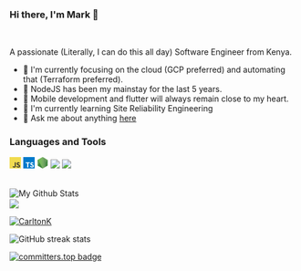 ### Hi there, I'm Mark 👋
<br />

A passionate (Literally, I can do this all day) Software Engineer from Kenya.
- 🔭 I'm currently focusing on the cloud (GCP preferred) and automating that (Terraform preferred).
- 🔭 NodeJS has been my mainstay for the last 5 years.
- 🔭 Mobile development and flutter will always remain close to my heart.
- 🌱 I'm currently learning Site Reliability Engineering
- 💬 Ask me about anything [here](https://github.com/CarltonK/CarltonK/issues)

### Languages and Tools
<code><img height="20" src="https://raw.githubusercontent.com/github/explore/80688e429a7d4ef2fca1e82350fe8e3517d3494d/topics/javascript/javascript.png"></code>
<code><img height="20" src="https://raw.githubusercontent.com/github/explore/80688e429a7d4ef2fca1e82350fe8e3517d3494d/topics/typescript/typescript.png"></code>
<code><img height="20" src="https://raw.githubusercontent.com/github/explore/80688e429a7d4ef2fca1e82350fe8e3517d3494d/topics/nodejs/nodejs.png"></code>
<code><img height="20" src="https://raw.githubusercontent.com/jmnote/z-icons/master/16x16/python.png"></code>
<code><img height="20" src="https://raw.githubusercontent.com/jmnote/z-icons/master/16x16/bash.png"></code>

<br />
<img align="center"
    src="https://github-readme-stats.vercel.app/api?username=CarltonK&count_private=true&show_icons=true&include_all_commits=true&theme=material-palenight"
    alt="My Github Stats" />
</a>

<br />
<img align="center"
    src="https://github-readme-stats.vercel.app/api/top-langs/?username=CarltonK&langs_count=10&layout=compact&theme=material-palenight" />
</a>
<br />

<p align="left"> <a href="https://github.com/ryo-ma/github-profile-trophy"><img src="https://github-profile-trophy.vercel.app/?username=CarltonK" alt="CarltonK" /></a> </p>

![GitHub streak stats](https://github-readme-streak-stats.herokuapp.com/?user=CarltonK)  

<!-- ![Profile views](https://gpvc.arturio.dev/CarltonK) -->

[![committers.top badge](https://user-badge.committers.top/kenya_private/CarltonK.svg)](https://user-badge.committers.top/kenya_private/CarltonK)
